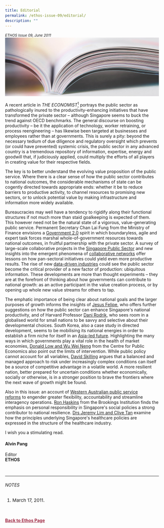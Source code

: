 ```yaml
---
title: Editorial
permalink: /ethos-issue-09/editorial/
description: ""
---
```

<style>

.back a
{
	color: #9f2943;
	font-weight: bold;
}

#banner img
{
	width:100%;
}
	
.author
{
border-bottom: 1px solid black;
margin-top:40px;
padding-bottom:30px;
border-top: 1px solid black;	

}

.author p {
	font-size: 0.9em;
	line-height:24px !important;
	}	

.break
{
   border-top: 1px solid  black;
   border-bottom: 1px solid black;
	 padding:20px;
	text-align:center;
	margin-top:50px;
}
	
.break1
{
font-family: Georgia;
	font-size:20px;
	font-style: italic;
	font-weight: bold;
}

.boxheader {
	color: white !important;
	}	

.containerbox {
	background-color: #eceedb;
	border-radius: 10px;
	padding: 5%;
	margin-top: 5%;
	
	}	

li {
	font-size: 15px !important;
	
	}	

</style>

<em><small>ETHOS Issue 09, June 2011</small></em>
<img src="/images/Landing_Banner_Images/knowledge_editorial_banner_01.jpg">

  
<p>A recent article in <em>THE ECONOMIST</em><a href="#notes"><sup>1</sup></a> portrays the public sector as pathologically inured to the productivity-enhancing initiatives that have transformed the private sector – although Singapore seems to buck the trend against OECD benchmarks. The general discourse on boosting productivity – be it the application of technology, worker retraining, or process reengineering – has likewise been targeted at businesses and employees rather than at governments. This is surely a pity: beyond the necessary tedium of due diligence and regulatory oversight which prevents (or could have prevented) systemic crisis, the public sector in any advanced country is a tremendous repository of information, expertise, energy and goodwill that, if judiciously applied, could multiply the efforts of all players in creating value for their respective fields.</p>  
  
<p>  
The key is to better understand the evolving value proposition of the public service. Where there is a clear sense of how the public sector contributes to national outcomes, the considerable mechanisms of state can be cogently directed towards appropriate ends: whether it be to reduce barriers to productive activity, to channel resources to promising new sectors, or to unlock potential value by making infrastructure and information more widely available.</p>  
  
<p>  
Bureaucracies may well have a tendency to rigidify along their functional structures if not much more than staid goalkeeping is expected of them. This however need not be the natural state of a vigorous, value-generating public service. Permanent Secretary Chan Lai Fung from the Ministry of Finance envisions a <a href="/ethos-issue-09/government-2/">Government 2.0</a>&nbsp;spirit in which boundaryless, agile and expert task forces marshal whole-of-government resources towards national outcomes, in fruitful partnership with the private sector. A survey of large-scale collaborative projects in the <a href="/ethos-issue-09/reviewing-whole-of-government-collaboration-in-the-singapore-public-service/">Singapore Public Sector</a>&nbsp;and new insights into the emergent phenomena of <a href="/ethos-issue-09/networked-governance-why-it-is-different-and-how-it-can-work/">collaborative networks</a>&nbsp;offer lessons on how pan-sectoral initiatives could yield even more productive results. The rise of new <a href="/ethos-issue-09/the-age-of-big-data/">data-driven industries</a>&nbsp;could see the public sector become the critical provider of a new factor of production: ubiquitous information. These developments are more than thought experiments – they are at the forefront of thinking about how governments can contribute to national growth: as an active participant in the value creation process, or by opening up whole new value streams for others to tap.</p>  
  
<p>  
The emphatic importance of being clear about national goals and the larger purposes of growth informs the insights of <a href="/ethos-issue-09/that-elixir-called-productivity-ten-implications-for-singapore/">Jesus Felipe</a>, who offers further suggestions on how the public sector can enhance Singapore's national productivity, and of Harvard Professor <a href="/ethos-issue-09/global-growth-local-governance/">Dani Rodrik</a>, who sees room in a globalised world for small nations to be savvy and selective about their developmental choices. South Korea, also a case study in directed development, seems to be mobilising its national energies in order to establish a firm niche for itself in an <a href="/ethos-issue-09/five-reasons-korea-is-the-future/">Asia-led future</a>. Highlighting the many ways in which governments play a vital role in the health of market economies, <a href="/ethos-issue-09/government-and-markets-in-a-well-functioning-economy/">Donald Low and Wu Wei Neng</a>&nbsp;from the Centre for Public Economics also point out the limits of intervention. While public policy cannot account for all variables, <a href="/ethos-issue-09/risk-and-resilience-in-a-changing-world/">David Skilling</a>&nbsp;argues that a balanced and managed approach to risk under increasingly complex conditions can itself be a source of competitive advantage in a volatile world. A more resilient nation, better prepared for uncertain conditions whether economically, socially or otherwise, is in a stronger position to brave the frontiers where the next wave of growth might be found.</p>  
  
<p>  
Also in this issue: an account of <a href="/ethos-issue-09/modernising-public-sector-management-recent-reforms-in-western-australia/">Western Australian public service reforms</a>&nbsp;to engender greater flexibility, accountability and streamline interagency operations. <a href="/ethos-issue-09/opinion-social-policy-in-singapore-a-crucible-of-individual-responsibility/">Ron Haskins</a>&nbsp;from the Brookings Institution finds the emphasis on personal responsibility in Singapore's social policies a strong contributor to national resilience. <a href="/ethos-issue-09/strategic-orientations-in-singapore-healthcare/">Drs Jeremy Lim and Clive Tan</a>&nbsp;examine how the principles underlying Singapore's healthcare policies are expressed in the structure of the healthcare industry.</p>  
  
<p>  
I wish you a stimulating read.</p>  
  
<h4>Alvin Pang</h4>  
  
<p>Editor  
<br>  
<strong>ETHOS</strong></p>  
  
<br>  
  
<hr>  
  
<h6><a name="notes"></a>NOTES</h6>  
  
<ol>  
<li class="small-text">March 17, 2011.</li>  
</ol>  
  





<br>
<br>	
<div class="back">
<a href="/ethos/">Back to Ethos Page</a>	
</div>